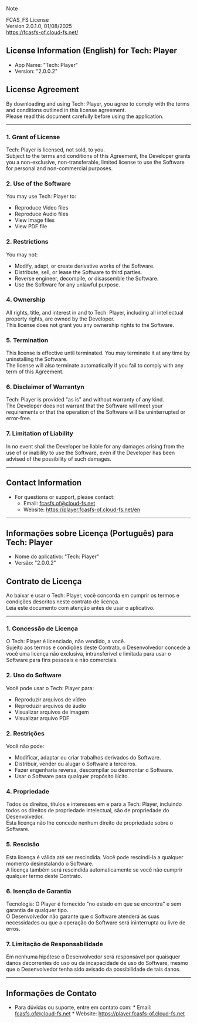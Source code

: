 > [!NOTE]
> FCAS_FS License <br/>
> Version 2.0.1.0, 01/08/2025 <br/>
> https://fcasfs-of.cloud-fs.net/


## License Information (English) for Tech: Player 
  * App Name: "Tech: Player" 
  * Version: "2.0.0.2"

   ## License Agreement 
   By downloading and using Tech: Player, you agree to comply with the terms and conditions outlined in this license agreement. <br/> Please read this document carefully before using the application.

   ---
   ### 1. Grant of License
   Tech: Player is licensed, not sold, to you. <br/> Subject to the terms and conditions of this Agreement, the Developer grants you a non-exclusive, non-transferable, limited license to use the Software for personal and non-commercial purposes.

### 2. Use of the Software
 You may use Tech: Player to:
  * Reproduce Video files
  * Reproduce Audio files
  * View Image files
  * View PDF file

### 2. Restrictions
 You may not:
   -  Modify, adapt, or create derivative works of the Software.
   -  Distribute, sell, or lease the Software to third parties.
   -  Reverse engineer, decompile, or disassemble the Software.
   -  Use the Software for any unlawful purpose.

### 4. Ownership
All rights, title, and interest in and to Tech: Player, including all intellectual property rights, are owned by the Developer. <br/> This license does not grant you any ownership rights to the Software.

### 5. Termination
This license is effective until terminated. You may terminate it at any time by uninstalling the Software. <br/> The license will also terminate automatically if you fail to comply with any term of this Agreement.

### 6. Disclaimer of Warrantyn
Tech: Player is provided "as is" and without warranty of any kind. <br/> The Developer does not warrant that the Software will meet your requirements or that the operation of the Software will be uninterrupted or error-free.

### 7. Limitation of Liability
In no event shall the Developer be liable for any damages arising from the use of or inability to use the Software, even if the Developer has been advised of the possibility of such damages.

---

## Contact Information 
  - For questions or support, please contact:
      * Email: fcasfs.of@cloud-fs.net
      * Website: https://player.fcasfs-of.cloud-fs.net/en


<hr/>


## Informações sobre Licença (Português) para Tech: Player 
* Nome do aplicativo: "Tech: Player"
* Versão: "2.0.0.2"

## Contrato de Licença
Ao baixar e usar o Tech: Player, você concorda em cumprir os termos e condições descritos neste contrato de licença. <br/> Leia este documento com atenção antes de usar o aplicativo.

---
### 1. Concessão de Licença
O Tech: Player é licenciado, não vendido, a você. <br/> Sujeito aos termos e condições deste Contrato, o Desenvolvedor concede a você uma licença não exclusiva, intransferível e limitada para usar o Software para fins pessoais e não comerciais.

### 2. Uso do Software
Você pode usar o Tech: Player para:
* Reproduzir arquivos de vídeo
* Reproduzir arquivos de áudio
* Visualizar arquivos de imagem
* Visualizar arquivo PDF

### 2. Restrições
Você não pode:
- Modificar, adaptar ou criar trabalhos derivados do Software.
- Distribuir, vender ou alugar o Software a terceiros.
- Fazer engenharia reversa, descompilar ou desmontar o Software.
- Usar o Software para qualquer propósito ilícito.

### 4. Propriedade
Todos os direitos, títulos e interesses em e para a Tech: Player, incluindo todos os direitos de propriedade intelectual, são de propriedade do Desenvolvedor. <br/> Esta licença não lhe concede nenhum direito de propriedade sobre o Software.

### 5. Rescisão
Esta licença é válida até ser rescindida. Você pode rescindi-la a qualquer momento desinstalando o Software. <br/> A licença também será rescindida automaticamente se você não cumprir qualquer termo deste Contrato.

### 6. Isenção de Garantia
Tecnologia: O Player é fornecido "no estado em que se encontra" e sem garantia de qualquer tipo. <br/> O Desenvolvedor não garante que o Software atenderá às suas necessidades ou que a operação do Software será ininterrupta ou livre de erros.

### 7. Limitação de Responsabilidade
Em nenhuma hipótese o Desenvolvedor será responsável por quaisquer danos decorrentes do uso ou da incapacidade de uso do Software, mesmo que o Desenvolvedor tenha sido avisado da possibilidade de tais danos.

---

## Informações de Contato
- Para dúvidas ou suporte, entre em contato com:
      * Email: fcasfs.of@cloud-fs.net
      * Website: https://player.fcasfs-of.cloud-fs.net


